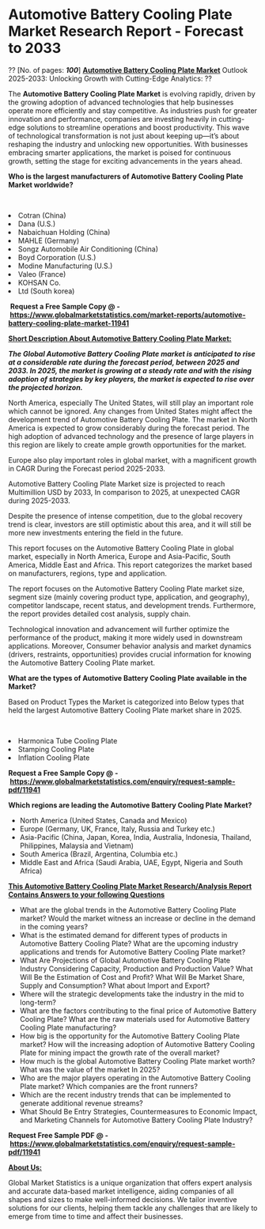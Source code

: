 <H1>Automotive Battery Cooling Plate Market Research Report - Forecast to 2033</H1><p>?? [No. of pages:&nbsp;<strong><em>100</em></strong>]&nbsp;<strong><a href="https://www.globalmarketstatistics.com/market-reports/automotive-battery-cooling-plate-market-11941">Automotive Battery Cooling Plate&nbsp;Market</a></strong>&nbsp;Outlook 2025-2033: Unlocking Growth with Cutting-Edge Analytics: ??</p><p>The <strong>Automotive Battery Cooling Plate Market</strong> is evolving rapidly, driven by the growing adoption of advanced technologies that help businesses operate more efficiently and stay competitive. As industries push for greater innovation and performance, companies are investing heavily in cutting-edge solutions to streamline operations and boost productivity. This wave of technological transformation is not just about keeping up&mdash;it&rsquo;s about reshaping the industry and unlocking new opportunities. With businesses embracing smarter applications, the market is poised for continuous growth, setting the stage for exciting advancements in the years ahead.</p><p><strong>Who is the largest manufacturers of Automotive Battery Cooling Plate Market worldwide?</strong></p><p>&nbsp;<li>Cotran (China)<li>Dana (U.S.)<li>Nabaichuan Holding (China)<li>MAHLE (Germany)<li>Songz Automobile Air Conditioning (China) <li>Boyd Corporation (U.S.)<li>Modine Manufacturing (U.S.)<li>Valeo (France)<li>KOHSAN Co.<li> Ltd (South korea)</p><p>&nbsp;<strong>Request a Free Sample Copy @ -&nbsp;<a href="https://www.globalmarketstatistics.com/market-reports/automotive-battery-cooling-plate-market-11941">https://www.globalmarketstatistics.com/market-reports/automotive-battery-cooling-plate-market-11941</a></strong></p><p><strong><u>Short Description About Automotive Battery Cooling Plate Market:</u></strong></p><p><strong><em>The Global Automotive Battery Cooling Plate market is anticipated to rise at a considerable rate during the forecast period, between 2025 and 2033. In 2025, the market is growing at a steady rate and with the rising adoption of strategies by key players, the market is expected to rise over the projected horizon.</em></strong></p><p>North America, especially The United States, will still play an important role which cannot be ignored. Any changes from United States might affect the development trend of Automotive Battery Cooling Plate. The market in North America is expected to grow considerably during the forecast period. The high adoption of advanced technology and the presence of large players in this region are likely to create ample growth opportunities for the market.</p><p>Europe also play important roles in global market, with a magnificent growth in CAGR During the Forecast period 2025-2033.</p><p>Automotive Battery Cooling Plate Market size is projected to reach Multimillion USD by 2033, In comparison to 2025, at unexpected CAGR during 2025-2033.</p><p>Despite the presence of intense competition, due to the global recovery trend is clear, investors are still optimistic about this area, and it will still be more new investments entering the field in the future.</p><p>This report focuses on the Automotive Battery Cooling Plate in global market, especially in North America, Europe and Asia-Pacific, South America, Middle East and Africa. This report categorizes the market based on manufacturers, regions, type and application.</p><p>The report focuses on the Automotive Battery Cooling Plate market size, segment size (mainly covering product type, application, and geography), competitor landscape, recent status, and development trends. Furthermore, the report provides detailed cost analysis, supply chain.</p><p>Technological innovation and advancement will further optimize the performance of the product, making it more widely used in downstream applications. Moreover, Consumer behavior analysis and market dynamics (drivers, restraints, opportunities) provides crucial information for knowing the Automotive Battery Cooling Plate market.</p><p><strong>What are the types of Automotive Battery Cooling Plate available in the Market?</strong></p><p>Based on Product Types the Market is categorized into Below types that held the largest Automotive Battery Cooling Plate market share in 2025.</p><p>&nbsp;<li>Harmonica Tube Cooling Plate<li> Stamping Cooling Plate<li> Inflation Cooling Plate&nbsp;</p><p><strong>Request a Free Sample Copy @ -&nbsp;<a href="https://www.globalmarketstatistics.com/enquiry/request-sample-pdf/11941">https://www.globalmarketstatistics.com/enquiry/request-sample-pdf/11941</a></strong></p><p><strong>Which regions are leading the Automotive Battery Cooling Plate Market?</strong></p><ul><li>North America (United States, Canada and Mexico)</li><li>Europe (Germany, UK, France, Italy, Russia and Turkey etc.)</li><li>Asia-Pacific (China, Japan, Korea, India, Australia, Indonesia, Thailand, Philippines, Malaysia and Vietnam)</li><li>South America (Brazil, Argentina, Columbia etc.)</li><li>Middle East and Africa (Saudi Arabia, UAE, Egypt, Nigeria and South Africa)</li></ul><p><strong><u>This Automotive Battery Cooling Plate Market Research/Analysis Report Contains Answers to your following Questions</u></strong></p><ul><li>What are the global trends in the Automotive Battery Cooling Plate market? Would the market witness an increase or decline in the demand in the coming years?</li><li>What is the estimated demand for different types of products in Automotive Battery Cooling Plate? What are the upcoming industry applications and trends for Automotive Battery Cooling Plate market?</li><li>What Are Projections of Global Automotive Battery Cooling Plate Industry Considering Capacity, Production and Production Value? What Will Be the Estimation of Cost and Profit? What Will Be Market Share, Supply and Consumption? What about Import and Export?</li><li>Where will the strategic developments take the industry in the mid to long-term?</li><li>What are the factors contributing to the final price of Automotive Battery Cooling Plate? What are the raw materials used for Automotive Battery Cooling Plate manufacturing?</li><li>How big is the opportunity for the Automotive Battery Cooling Plate market? How will the increasing adoption of Automotive Battery Cooling Plate for mining impact the growth rate of the overall market?</li><li>How much is the global Automotive Battery Cooling Plate market worth? What was the value of the market In 2025?</li><li>Who are the major players operating in the Automotive Battery Cooling Plate market? Which companies are the front runners?</li><li>Which are the recent industry trends that can be implemented to generate additional revenue streams?</li><li>What Should Be Entry Strategies, Countermeasures to Economic Impact, and Marketing Channels for Automotive Battery Cooling Plate Industry?</li></ul><p><strong>Request Free Sample PDF @ -&nbsp;<a href="https://www.globalmarketstatistics.com/enquiry/request-sample-pdf/11941">https://www.globalmarketstatistics.com/enquiry/request-sample-pdf/11941</a></strong></p><p><strong><u>About Us:</u></strong></p><p>Global Market Statistics&nbsp;is a unique organization that offers expert analysis and accurate data-based market intelligence, aiding companies of all shapes and sizes to make well-informed decisions. We tailor inventive solutions for our clients, helping them tackle any challenges that are likely to emerge from time to time and affect their businesses.</p>

